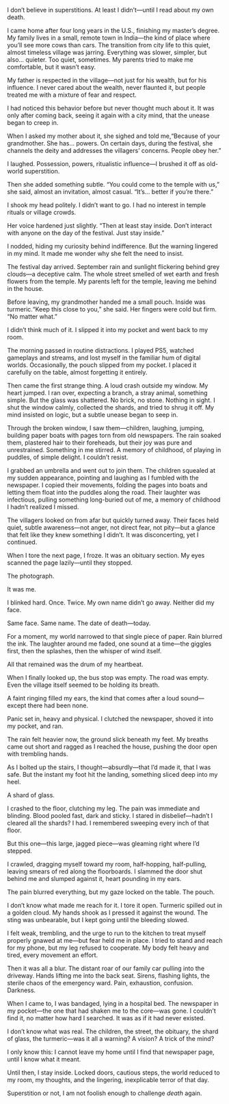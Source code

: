 I don’t believe in superstitions. At least I didn’t—until I read about my own death.

I came home after four long years in the U.S., finishing my master’s degree. My family lives in a small, remote town in India—the kind of place where you’ll see more cows than cars. The transition from city life to this quiet, almost timeless village was jarring. Everything was slower, simpler, but also… quieter. Too quiet, sometimes. My parents tried to make me comfortable, but it wasn’t easy.

My father is respected in the village—not just for his wealth, but for his influence. I never cared about the wealth, never flaunted it, but people treated me with a mixture of fear and respect.

I had noticed this behavior before but never thought much about it. It was only after coming back, seeing it again with a city mind, that the unease began to creep in.

When I asked my mother about it, she sighed and told me,“Because of your grandmother. She has… powers. On certain days, during the festival, she channels the deity and addresses the villagers’ concerns. People obey her.”

I laughed. Possession, powers, ritualistic influence—I brushed it off as old-world superstition.

Then she added something subtle. “You could come to the temple with us,” she said, almost an invitation, almost casual. “It’s… better if you’re there.”

I shook my head politely. I didn’t want to go. I had no interest in temple rituals or village crowds.

Her voice hardened just slightly. “Then at least stay inside. Don’t interact with anyone on the day of the festival. Just stay inside.”

I nodded, hiding my curiosity behind indifference. But the warning lingered in my mind. It made me wonder why she felt the need to insist.

The festival day arrived. September rain and sunlight flickering behind grey clouds—a deceptive calm. The whole street smelled of wet earth and fresh flowers from the temple. My parents left for the temple, leaving me behind in the house.

Before leaving, my grandmother handed me a small pouch. Inside was turmeric.“Keep this close to you,” she said. Her fingers were cold but firm. “No matter what.”

I didn’t think much of it. I slipped it into my pocket and went back to my room.

The morning passed in routine distractions. I played PS5, watched gameplays and streams, and lost myself in the familiar hum of digital worlds. Occasionally, the pouch slipped from my pocket. I placed it carefully on the table, almost forgetting it entirely.

Then came the first strange thing. A loud crash outside my window. My heart jumped. I ran over, expecting a branch, a stray animal, something simple. But the glass was shattered. No brick, no stone. Nothing in sight. I shut the window calmly, collected the shards, and tried to shrug it off. My mind insisted on logic, but a subtle unease began to seep in.

Through the broken window, I saw them—children, laughing, jumping, building paper boats with pages torn from old newspapers. The rain soaked them, plastered hair to their foreheads, but their joy was pure and unrestrained. Something in me stirred. A memory of childhood, of playing in puddles, of simple delight. I couldn’t resist.

I grabbed an umbrella and went out to join them. The children squealed at my sudden appearance, pointing and laughing as I fumbled with the newspaper. I copied their movements, folding the pages into boats and letting them float into the puddles along the road. Their laughter was infectious, pulling something long-buried out of me, a memory of childhood I hadn’t realized I missed.

The villagers looked on from afar but quickly turned away. Their faces held quiet, subtle awareness—not anger, not direct fear, not pity—but a glance that felt like they knew something I didn’t. It was disconcerting, yet I continued.

When I tore the next page, I froze. It was an obituary section. My eyes scanned the page lazily—until they stopped.

The photograph.

It was me.

I blinked hard. Once. Twice. My own name didn’t go away. Neither did my face.

Same face. Same name. The date of death—today.

For a moment, my world narrowed to that single piece of paper. Rain blurred the ink. The laughter around me faded, one sound at a time—the giggles first, then the splashes, then the whisper of wind itself.

All that remained was the drum of my heartbeat.

When I finally looked up, the bus stop was empty. The road was empty. Even the village itself seemed to be holding its breath.

A faint ringing filled my ears, the kind that comes after a loud sound—except there had been none.

Panic set in, heavy and physical. I clutched the newspaper, shoved it into my pocket, and ran.

The rain felt heavier now, the ground slick beneath my feet. My breaths came out short and ragged as I reached the house, pushing the door open with trembling hands.

As I bolted up the stairs, I thought—absurdly—that I’d made it, that I was safe. But the instant my foot hit the landing, something sliced deep into my heel.

A shard of glass.

I crashed to the floor, clutching my leg. The pain was immediate and blinding. Blood pooled fast, dark and sticky. I stared in disbelief—hadn’t I cleared all the shards? I had. I remembered sweeping every inch of that floor.

But this one—this large, jagged piece—was gleaming right where I’d stepped.

I crawled, dragging myself toward my room, half-hopping, half-pulling, leaving smears of red along the floorboards. I slammed the door shut behind me and slumped against it, heart pounding in my ears.

The pain blurred everything, but my gaze locked on the table. The pouch.

I don’t know what made me reach for it. I tore it open. Turmeric spilled out in a golden cloud. My hands shook as I pressed it against the wound. The sting was unbearable, but I kept going until the bleeding slowed.

I felt weak, trembling, and the urge to run to the kitchen to treat myself properly gnawed at me—but fear held me in place. I tried to stand and reach for my phone, but my leg refused to cooperate. My body felt heavy and tired, every movement an effort.

Then it was all a blur. The distant roar of our family car pulling into the driveway. Hands lifting me into the back seat. Sirens, flashing lights, the sterile chaos of the emergency ward. Pain, exhaustion, confusion. Darkness.

When I came to, I was bandaged, lying in a hospital bed. The newspaper in my pocket—the one that had shaken me to the core—was gone. I couldn’t find it, no matter how hard I searched. It was as if it had never existed.

I don’t know what was real. The children, the street, the obituary, the shard of glass, the turmeric—was it all a warning? A vision? A trick of the mind?

I only know this: I cannot leave my home until I find that newspaper page, until I know what it meant.

Until then, I stay inside. Locked doors, cautious steps, the world reduced to my room, my thoughts, and the lingering, inexplicable terror of that day.

Superstition or not, I am not foolish enough to challenge *death* again.